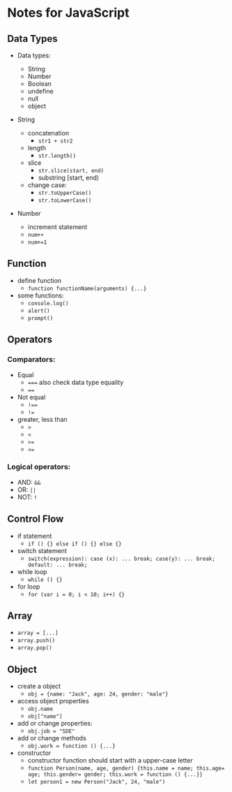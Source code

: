 # Notes for JavaScript

## Data Types
- Data types:
  - String
  - Number
  - Boolean
  - undefine
  - null
  - object

- String
  - concatenation
    - `str1 + str2`
  - length
    - `str.length()`
  - slice
    - `str.slice(start, end)`
    - substring [start, end)
  - change case:
    - `str.toUpperCase()`
    - `str.toLowerCase()`

- Number
  - increment statement
  - `num++`
  - `num+=1`

## Function
- define function
    - `function functionName(arguments) {...}`
- some functions:
  - `console.log()`
  - `alert()`
  - `prompt()`

## Operators

### Comparators:
- Equal
  - `===` also check data type equality
  - `==`
- Not equal
  - `!==`
  - `!=`
- greater, less than
  - `>`
  - `<`
  - `>=`
  - `<=`

### Logical operators:
- AND: `&&`
- OR: `||`
- NOT: `!`

## Control Flow
- if statement
  - `if () {} else if () {} else {}`
- switch statement
  - `switch(expression): case (x): ... break; case(y): ... break; default: ... break;`
- while loop
  - `while () {}`
- for loop 
  - `for (var i = 0; i < 10; i++) {}`

## Array
- `array = [...]`
- `array.push()`
- `array.pop()`

## Object
- create a object
  - `obj = {name: "Jack", age: 24, gender: "male"}`
- access object properties
  - `obj.name`
  - `obj["name"]`
- add or change properties:
  - `obj.job = "SDE"`
- add or change methods
  - `obj.work = function () {...}`
- constructor
  - constructor function should start with a upper-case letter
  - `function Person(name, age, gender) {this.name = name; this.age= age; this.gender= gender; this.work = function () {...}}`
  - `let person1 = new Person("Jack", 24, "male")`